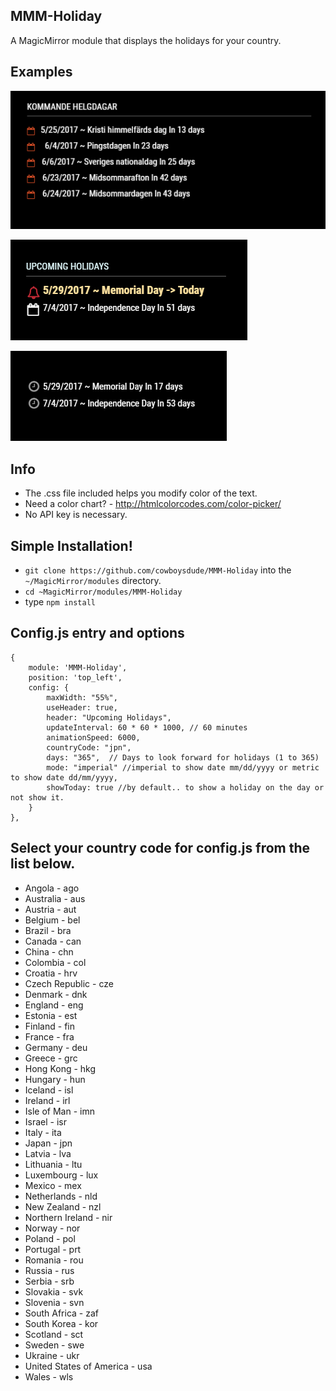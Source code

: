 ## MMM-Holiday
A MagicMirror module that displays the holidays for your country.

## Examples

![](swedish.PNG)

![](today.PNG)

![](Capture.PNG)

## Info

* The .css file included helps you modify color of the text.
* Need a color chart? - http://htmlcolorcodes.com/color-picker/
* No API key is necessary.

## Simple Installation!

* `git clone https://github.com/cowboysdude/MMM-Holiday` into the `~/MagicMirror/modules` directory.
* `cd ~MagicMirror/modules/MMM-Holiday`
* type `npm install`

## Config.js entry and options

    {
        module: 'MMM-Holiday',
        position: 'top_left',
        config: {
            maxWidth: "55%",
            useHeader: true,
            header: "Upcoming Holidays",
            updateInterval: 60 * 60 * 1000, // 60 minutes
            animationSpeed: 6000,
            countryCode: "jpn",
            days: "365",  // Days to look forward for holidays (1 to 365)
            mode: "imperial" //imperial to show date mm/dd/yyyy or metric to show date dd/mm/yyyy,
            showToday: true //by default.. to show a holiday on the day or not show it.
        }
    },

## Select your country code for config.js from the list below.

* Angola - ago
* Australia - aus
* Austria - aut
* Belgium - bel
* Brazil - bra
* Canada - can
* China - chn
* Colombia - col
* Croatia - hrv
* Czech Republic - cze
* Denmark - dnk
* England - eng
* Estonia - est
* Finland - fin
* France - fra
* Germany - deu
* Greece - grc
* Hong Kong - hkg
* Hungary - hun
* Iceland - isl
* Ireland - irl
* Isle of Man - imn
* Israel - isr
* Italy - ita
* Japan - jpn
* Latvia - lva
* Lithuania - ltu
* Luxembourg - lux
* Mexico - mex
* Netherlands - nld
* New Zealand - nzl
* Northern Ireland - nir
* Norway - nor
* Poland - pol
* Portugal - prt
* Romania - rou
* Russia - rus
* Serbia - srb
* Slovakia - svk
* Slovenia - svn
* South Africa - zaf
* South Korea - kor
* Scotland - sct
* Sweden - swe
* Ukraine - ukr
* United States of America - usa
* Wales - wls

